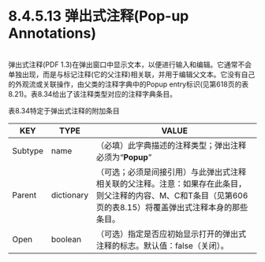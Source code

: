 # 8.4.5.13 弹出式注释(Pop-up Annotations)

\
弹出式注释(PDF 1.3)在弹出窗口中显示文本，以便进行输入和编辑。它通常不会单独出现，而是与标记注释(它的父注释)相关联，并用于编辑父文本。它没有自己的外观流或关联操作，由父类的注释字典中的Popup entry标识(见第618页的表8.21)。表8.34给出了该注释类型对应的注释字典条目。

表8.34特定于弹出式注释的附加条目

| KEY     | TYPE       | VALUE                                                                               |
| ------- | ---------- | ----------------------------------------------------------------------------------- |
| Subtype | name       | （必填）此字典描述的注释类型；弹出注释必须为“**Popup**”                                                   |
| Parent  | dictionary | （可选；必须是间接引用）与此弹出式注释相关联的父注释。注意：如果存在此条目，则父注释的内容、M、C和T条目（见第606页的表8.15）将覆盖弹出式注释本身的那些条目。 |
| Open    | boolean    | （可选）指定是否应初始显示打开的弹出式注释的标志。默认值：false（关闭）。                                             |


